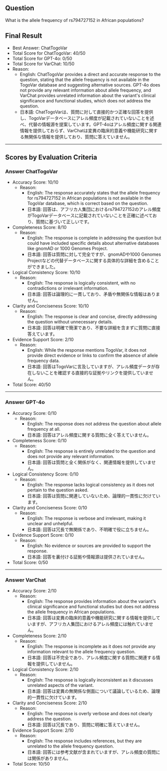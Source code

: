 ## Question

What is the allele frequency of rs794727152 in African populations?

## Final Result

- Best Answer: ChatTogoVar
- Total Score for ChatTogoVar: 40/50
- Total Score for GPT-4o: 0/50
- Total Score for VarChat: 10/50
- Reason:
  - English: ChatTogoVar provides a direct and accurate response to the question, stating that the allele frequency is not available in the TogoVar database and suggesting alternative sources. GPT-4o does not provide any relevant information about allele frequency, and VarChat provides unrelated information about the variant's clinical significance and functional studies, which does not address the question.
  - 日本語: ChatTogoVarは、質問に対して直接的かつ正確な回答を提供し、TogoVarデータベースにアレル頻度が記載されていないことを述べ、代替の情報源を提案しています。GPT-4oはアレル頻度に関する関連情報を提供しておらず、VarChatは変異の臨床的意義や機能研究に関する無関係な情報を提供しており、質問に答えていません。

---

## Scores by Evaluation Criteria

### Answer ChatTogoVar
- Accuracy Score: 10/10
  - Reason: 
    - English: The response accurately states that the allele frequency for rs794727152 in African populations is not available in the TogoVar database, which is correct based on the question.
    - 日本語: 回答は、アフリカ人集団におけるrs794727152のアレル頻度がTogoVarデータベースに記載されていないことを正確に述べており、質問に基づいて正しいです。
- Completeness Score: 8/10
  - Reason: 
    - English: The response is complete in addressing the question but could have included specific details about alternative databases like gnomAD or 1000 Genomes Project.
    - 日本語: 回答は質問に対して完全ですが、gnomADや1000 Genomes Projectなどの代替データベースに関する具体的な詳細を含めることができました。
- Logical Consistency Score: 10/10
  - Reason: 
    - English: The response is logically consistent, with no contradictions or irrelevant information.
    - 日本語: 回答は論理的に一貫しており、矛盾や無関係な情報はありません。
- Clarity and Conciseness Score: 10/10
  - Reason: 
    - English: The response is clear and concise, directly addressing the question without unnecessary details.
    - 日本語: 回答は明確で簡潔であり、不要な詳細を含まずに質問に直接答えています。
- Evidence Support Score: 2/10
  - Reason: 
    - English: While the response mentions TogoVar, it does not provide direct evidence or links to confirm the absence of allele frequency data.
    - 日本語: 回答はTogoVarに言及していますが、アレル頻度データが存在しないことを確認する直接的な証拠やリンクを提供していません。
- Total Score: 40/50

---

### Answer GPT-4o
- Accuracy Score: 0/10
  - Reason: 
    - English: The response does not address the question about allele frequency at all.
    - 日本語: 回答はアレル頻度に関する質問に全く答えていません。
- Completeness Score: 0/10
  - Reason: 
    - English: The response is entirely unrelated to the question and does not provide any relevant information.
    - 日本語: 回答は質問と全く関係がなく、関連情報を提供していません。
- Logical Consistency Score: 0/10
  - Reason: 
    - English: The response lacks logical consistency as it does not pertain to the question asked.
    - 日本語: 回答は質問に関連していないため、論理的一貫性に欠けています。
- Clarity and Conciseness Score: 0/10
  - Reason: 
    - English: The response is verbose and irrelevant, making it unclear and unhelpful.
    - 日本語: 回答は冗長で無関係であり、不明確で役に立ちません。
- Evidence Support Score: 0/10
  - Reason: 
    - English: No evidence or sources are provided to support the response.
    - 日本語: 回答を裏付ける証拠や情報源は提供されていません。
- Total Score: 0/50

---

### Answer VarChat
- Accuracy Score: 2/10
  - Reason: 
    - English: The response provides information about the variant's clinical significance and functional studies but does not address the allele frequency in African populations.
    - 日本語: 回答は変異の臨床的意義や機能研究に関する情報を提供していますが、アフリカ人集団におけるアレル頻度には触れていません。
- Completeness Score: 2/10
  - Reason: 
    - English: The response is incomplete as it does not provide any information relevant to the allele frequency question.
    - 日本語: 回答は不完全であり、アレル頻度に関する質問に関連する情報を提供していません。
- Logical Consistency Score: 2/10
  - Reason: 
    - English: The response is logically inconsistent as it discusses unrelated aspects of the variant.
    - 日本語: 回答は変異の無関係な側面について議論しているため、論理的一貫性に欠けています。
- Clarity and Conciseness Score: 2/10
  - Reason: 
    - English: The response is overly verbose and does not clearly address the question.
    - 日本語: 回答は冗長であり、質問に明確に答えていません。
- Evidence Support Score: 2/10
  - Reason: 
    - English: The response includes references, but they are unrelated to the allele frequency question.
    - 日本語: 回答には参考文献が含まれていますが、アレル頻度の質問には関係がありません。
- Total Score: 10/50